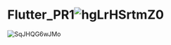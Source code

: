 # Flutter_PR1![hgLrHSrtmZ0](https://user-images.githubusercontent.com/97609379/197758369-79258030-a0ba-4b6a-8f6d-1b61c6f84efd.jpg)
![SqJHQG6wJMo](https://user-images.githubusercontent.com/97609379/197758388-d3be8938-16b2-475b-acd3-d0d5c48fc35c.jpg)
